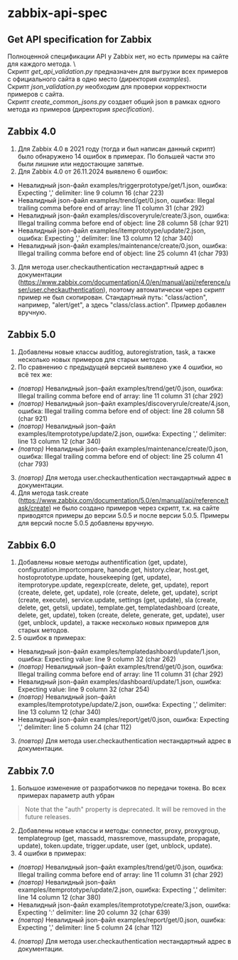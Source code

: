 # zabbix-api-spec
## Get API specification for Zabbix
Полноценной спецификации API у Zabbix нет, но есть примеры на сайте для каждого метода. \ \
Скрипт *get_api_validation.py* предназначен для выгрузки всех примеров с официального сайта в одно место (директория *examples*). \
Скрипт *json_validation.py* необходим для проверки корректности примеров с сайта. \
Скрипт *create_common_jsons.py* создает общий json в рамках одного метода из примеров (директория *specification*).
## Zabbix 4.0
1. Для Zabbix 4.0 в 2021 году (тогда и был написан данный скрипт) было обнаружено 14 ошибок в примерах. По большей части это были лишние или недостающие запятые.
2. Для Zabbix 4.0 от 26.11.2024 выявлено 6 ошибок:
- Невалидный json-файл examples/triggerprototype/get/1.json, ошибка: Expecting ',' delimiter: line 9 column 16 (char 223)
- Невалидный json-файл examples/trend/get/0.json, ошибка: Illegal trailing comma before end of array: line 11 column 31 (char 292)
- Невалидный json-файл examples/discoveryrule/create/3.json, ошибка: Illegal trailing comma before end of object: line 28 column 58 (char 921)
- Невалидный json-файл examples/itemprototype/update/2.json, ошибка: Expecting ',' delimiter: line 13 column 12 (char 340)
- Невалидный json-файл examples/maintenance/create/0.json, ошибка: Illegal trailing comma before end of object: line 25 column 41 (char 793)
3. Для метода user.checkauthentication нестандартный адрес в документации (https://www.zabbix.com/documentation/4.0/en/manual/api/reference/user/user.checkauthentication), поэтому автоматически через скрипт пример не был скопирован. Стандартный путь: "class/action", например, "alert/get", а здесь "class/class.action". Пример добавлен вручную.
## Zabbix 5.0
1. Добавлены новые классы auditlog, autoregistration, task, а также несколько новых примеров для старых методов.
2. По сравнению с предыдущей версией выявлено уже 4 ошибки, но всё тех же:
- *(повтор)* Невалидный json-файл examples/trend/get/0.json, ошибка: Illegal trailing comma before end of array: line 11 column 31 (char 292)
- *(повтор)* Невалидный json-файл examples/discoveryrule/create/4.json, ошибка: Illegal trailing comma before end of object: line 28 column 58 (char 921)
- *(повтор)* Невалидный json-файл examples/itemprototype/update/2.json, ошибка: Expecting ',' delimiter: line 13 column 12 (char 340)
- *(повтор)* Невалидный json-файл examples/maintenance/create/0.json, ошибка: Illegal trailing comma before end of object: line 25 column 41 (char 793)
3. *(повтор)* Для метода user.checkauthentication нестандартный адрес в документации.
4. Для метода task.create (https://www.zabbix.com/documentation/5.0/en/manual/api/reference/task/create) не было создано примеров через скрипт, т.к. на сайте приводятся примеры до версии 5.0.5 и после версии 5.0.5. Примеры для версий после 5.0.5 добавлены вручную.
## Zabbix 6.0
1. Добавлены новые методы authentification (get, update), configuration.importcompare, hanode.get, history.clear, host.get, hostoprototype.update, housekeeping (get, update), itemprotorype.update, regexp(create, delete, get, update), report (create, delete, get, update), role (create, delete, get, update), script (create, execute), service.update, settings (get, update), sla (create, delete, get, getsli, update), template.get, templatedashboard (create, delete, get, update), token (create, delete, generate, get, update), user (get, unblock, update), а также несколько новых примеров для старых методов.
2. 5 ошибок в примерах:
- Невалидный json-файл examples/templatedashboard/update/1.json, ошибка: Expecting value: line 9 column 32 (char 262)
- *(повтор)* Невалидный json-файл examples/trend/get/0.json, ошибка: Illegal trailing comma before end of array: line 11 column 31 (char 292)
- Невалидный json-файл examples/dashboard/update/1.json, ошибка: Expecting value: line 9 column 32 (char 254)
- *(повтор)* Невалидный json-файл examples/itemprototype/update/2.json, ошибка: Expecting ',' delimiter: line 13 column 12 (char 340)
- Невалидный json-файл examples/report/get/0.json, ошибка: Expecting ',' delimiter: line 5 column 24 (char 112)
3. *(повтор)* Для метода user.checkauthentication нестандартный адрес в документации.
## Zabbix 7.0
1. Большое изменение от разработчиков по передачи токена. Во всех примерах параметр auth убран
> Note that the "auth" property is deprecated. It will be removed in the future releases.
2. Добавлены новые классы и методы: connector, proxy, proxygroup, templategroup (get, massadd, massremove, massupdate, propagate, update), token.update, trigger.update, user (get, unblock, update).
3. 4 ошибки в примерах:
- *(повтор)* Невалидный json-файл examples/trend/get/0.json, ошибка: Illegal trailing comma before end of array: line 11 column 31 (char 292)
- *(повтор)* Невалидный json-файл examples/itemprototype/update/2.json, ошибка: Expecting ',' delimiter: line 14 column 12 (char 380)
- Невалидный json-файл examples/itemprototype/create/3.json, ошибка: Expecting ':' delimiter: line 20 column 32 (char 639)
- *(повтор)* Невалидный json-файл examples/report/get/0.json, ошибка: Expecting ',' delimiter: line 5 column 24 (char 112)
4. *(повтор)* Для метода user.checkauthentication нестандартный адрес в документации.
